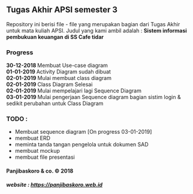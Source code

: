 ## Tugas Akhir APSI semester 3

Repository ini berisi file - file yang merupakan bagian dari Tugas Akhir untuk mata kuliah APSI. Judul yang kami ambil adalah : <b>Sistem informasi pembukuan keuangan di SS Cafe tidar</b>

### Progress

<b>30-12-2018 </b> Membuat Use-case diagram<br/>
<b>01-01-2019 </b> Activity Diagram sudah dibuat<br/>
<b>02-01-2019 </b> Mulai membuat class diagram<br/>
<b>02-01-2019 </b> Class Diagram Selesai<br/>
<b>02-01-2019 </b> Mulai mempelajari lagi Sequence Diagram<br/>
<b>03-01-2019 </b> Mulai pengerjaan Sequence diagram bagian sistim login & sedikit perubahan untuk Class Diagram

### TODO :
- Membuat sequence diagram [On progress 03-01-2019]
- membuat ERD
- meminta tanda tangan pengelola untuk dokumen SAD
- membuat mockup
- membuat file presentasi

#### Panjibaskoro & co.  &copy; 2018 
##### website : https://panjibaskoro.web.id
